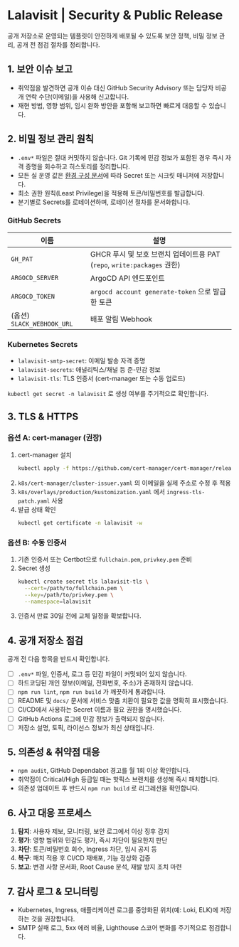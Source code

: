 # Lalavisit | Security & Public Release

공개 저장소로 운영되는 템플릿이 안전하게 배포될 수 있도록 보안 정책, 비밀 정보 관리, 공개 전 점검 절차를 정리합니다.

## 1. 보안 이슈 보고
- 취약점을 발견하면 공개 이슈 대신 GitHub Security Advisory 또는 담당자 비공개 연락 수단(이메일)을 사용해 신고합니다.
- 재현 방법, 영향 범위, 임시 완화 방안을 포함해 보고하면 빠르게 대응할 수 있습니다.

## 2. 비밀 정보 관리 원칙
- `.env*` 파일은 절대 커밋하지 않습니다. Git 기록에 민감 정보가 포함된 경우 즉시 자격 증명을 회수하고 히스토리를 정리합니다.
- 모든 실 운영 값은 [환경 구성 문서](./environment.md)에 따라 Secret 또는 시크릿 매니저에 저장합니다.
- 최소 권한 원칙(Least Privilege)을 적용해 토큰/비밀번호를 발급합니다.
- 분기별로 Secrets를 로테이션하며, 로테이션 절차를 문서화합니다.

### GitHub Secrets
| 이름 | 설명 |
| ---- | ---- |
| `GH_PAT` | GHCR 푸시 및 보호 브랜치 업데이트용 PAT (`repo`, `write:packages` 권한) |
| `ARGOCD_SERVER` | ArgoCD API 엔드포인트 |
| `ARGOCD_TOKEN` | `argocd account generate-token` 으로 발급한 토큰 |
| (옵션) `SLACK_WEBHOOK_URL` | 배포 알림 Webhook |

### Kubernetes Secrets
- `lalavisit-smtp-secret`: 이메일 발송 자격 증명
- `lalavisit-secrets`: 애널리틱스/채널 등 준-민감 정보
- `lalavisit-tls`: TLS 인증서 (cert-manager 또는 수동 업로드)

`kubectl get secret -n lalavisit` 로 생성 여부를 주기적으로 확인합니다.

## 3. TLS & HTTPS

### 옵션 A: cert-manager (권장)
1. cert-manager 설치  
   ```bash
   kubectl apply -f https://github.com/cert-manager/cert-manager/releases/download/v1.14.0/cert-manager.yaml
   ```
2. `k8s/cert-manager/cluster-issuer.yaml` 의 이메일을 실제 주소로 수정 후 적용
3. `k8s/overlays/production/kustomization.yaml` 에서 `ingress-tls-patch.yaml` 사용
4. 발급 상태 확인  
   ```bash
   kubectl get certificate -n lalavisit -w
   ```

### 옵션 B: 수동 인증서
1. 기존 인증서 또는 Certbot으로 `fullchain.pem`, `privkey.pem` 준비
2. Secret 생성  
   ```bash
   kubectl create secret tls lalavisit-tls \
     --cert=/path/to/fullchain.pem \
     --key=/path/to/privkey.pem \
     --namespace=lalavisit
   ```
3. 인증서 만료 30일 전에 교체 일정을 확보합니다.

## 4. 공개 저장소 점검

공개 전 다음 항목을 반드시 확인합니다.

- [ ] `.env*` 파일, 인증서, 로그 등 민감 파일이 커밋되어 있지 않습니다.
- [ ] 하드코딩된 개인 정보(이메일, 전화번호, 주소)가 존재하지 않습니다.
- [ ] `npm run lint`, `npm run build` 가 깨끗하게 통과합니다.
- [ ] README 및 `docs/` 문서에 서비스 맞춤 치환이 필요한 값을 명확히 표시했습니다.
- [ ] CI/CD에서 사용하는 Secret 이름과 필요 권한을 명시했습니다.
- [ ] GitHub Actions 로그에 민감 정보가 출력되지 않습니다.
- [ ] 저장소 설명, 토픽, 라이선스 정보가 최신 상태입니다.

## 5. 의존성 & 취약점 대응

- `npm audit`, GitHub Dependabot 경고를 월 1회 이상 확인합니다.
- 취약점이 Critical/High 등급일 때는 핫픽스 브랜치를 생성해 즉시 패치합니다.
- 의존성 업데이트 후 반드시 `npm run build` 로 리그레션을 확인합니다.

## 6. 사고 대응 프로세스

1. **탐지**: 사용자 제보, 모니터링, 보안 로그에서 이상 징후 감지
2. **평가**: 영향 범위와 민감도 평가, 즉시 차단이 필요한지 판단
3. **차단**: 토큰/비밀번호 회수, Ingress 차단, 임시 공지 등
4. **복구**: 패치 적용 후 CI/CD 재배포, 기능 정상화 검증
5. **보고**: 변경 사항 문서화, Root Cause 분석, 재발 방지 조치 마련

## 7. 감사 로그 & 모니터링

- Kubernetes, Ingress, 애플리케이션 로그를 중앙화된 위치(예: Loki, ELK)에 저장하는 것을 권장합니다.
- SMTP 실패 로그, 5xx 에러 비율, Lighthouse 스코어 변화를 주기적으로 점검합니다.

